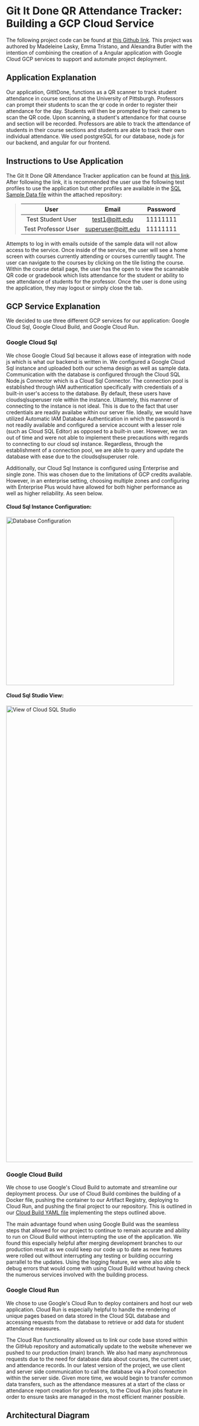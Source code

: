 # Git It Done QR Attendance Tracker: Building a GCP Cloud Service
The following project code can be found at [this Github link](https://github.com/etmrmia/CS-1660-Project). This project was authored by Madeleine Lasky, Emma Tristano, and Alexandra Butler with the intention of combining the creation of a Angular application with Google Cloud GCP services to support and automate project deployment.

## Application Explanation
Our application, GitItDone, functions as a QR scanner to track student attendance in course sections at the University of Pittsburgh. Professors can prompt
their students to scan the qr code in order to register their attendance for the day. Students will then be prompted by their camera to scan the QR code. Upon
scanning, a student's attendance for that course and section will be recorded. Professors are able to track the attendance of students in their course sections and
students are able to track their own individual attendance. 
We used postgreSQL for our database, node.js for our backend, and angular for our frontend. 

## Instructions to Use Application
The Git It Done QR Attendance Tracker application can be found at [this link](https://git-it-done-1085175978926.us-central1.run.app/). After following the link, it is recommended the user use the following test profiles to use the application but other profiles are available in the [SQL Sample Data file](https://github.com/etmrmia/CS-1660-Project/blob/main/sample-data.sql) within the attached repository:
> | User              | Email            | Password |
> |:-----------------:|:----------------:|:--------:|
> |Test Student User  |test1@pitt.edu    |11111111  |
> |Test Professor User|superuser@pitt.edu|11111111  |
Attempts to log in with emails outside of the sample data will not allow access to the service. Once inside of the service, the user will see a home screen with courses currently attending or courses currentlly taught. The user can navigate to the courses by clicking on the tile listing the course. Within the course detail page, the user has the open to view the scannable QR code or gradebook which lists attendance for the student or ability to see attendance of students for the professor. Once the user is done using the application, they may logout or simply close the tab.

## GCP Service Explanation
We decided to use three different GCP services for our application: Google Cloud Sql, Google Cloud Build, and Google Cloud Run.

### Google Cloud Sql
We chose Google Cloud Sql because it allows ease of integration with node js which is what our backend is written in. We configured a Google Cloud Sql instance 
and uploaded both our schema design as well as sample data. Communication with the database is configured through the Cloud SQL Node.js Connector which is a 
Cloud Sql Connector. The connection pool is established through IAM authentication specifically with credentials of a built-in user's access to the database. 
By default, these users have cloudsqlsuperuser role within the instance. Ultiamtely, this mannner of connecting to the instance is not ideal. This is due to the 
fact that user credentials are readily availabe within our server file. Ideally, we would have utilized Automatic IAM Database Authentication in which the password 
is not readily available and configured a service account with a lesser role (such as Cloud SQL Editor) as opposed to a built-in user. However, we ran out of time 
and were not able to implement these precautions with regards to connecting to our cloud sql instance. Regardless, through the establishment of a connection pool, 
we are able to query and update the database with ease due to the cloudsqlsuperuser role.

Additionally, our Cloud Sql Instance is configured using Enterprise and single zone. This was chosen due to the limitations of GCP credits available. However,
in an enterprise setting, choosing multiple zones and configuring with Enterprise Plus would have allowed for both higher performance as well as higher 
reliability. As seen below. 

#### Cloud Sql Instance Configuration: 

<img width="453" alt="Database Configuration" src="https://github.com/user-attachments/assets/9a53d58e-a697-47ae-9973-dd2c0c4627b9" />


#### Cloud Sql Studio View:

<img width="1229" alt="View of Cloud SQL Studio" src="https://github.com/user-attachments/assets/57d30f1e-6721-40fc-abac-48bb5f3c5e73" />


### Google Cloud Build
We chose to use Google's Cloud Build to automate and streamline our deployment process. Our use of Cloud Build combines the building of a Docker file, pushing the container to our Artifact Registry, deploying to Cloud Run, and pushing the final project to our repository. This is outlined in our [Cloud Build YAML file](https://github.com/etmrmia/CS-1660-Project/blob/main/cloudbuild.yaml) implementing the steps outlined above.

The main advantage found when using Google Build was the seamless steps that allowed for our project to continue to remain accurate and ability to run on Cloud Build without interrupting the use of the application. We found this especially helpful after merging development branches to our production result as we could keep our code up to date as new features were rolled out without interrupting any testing or building occurring parrallel to the updates. Using the logging feature, we were also able to debug errors that would come with using Cloud Build without having check the numerous services involved with the building process.

### Google Cloud Run
We chose to use Google's Cloud Run to deploy containers and host our web application. Cloud Run is especially helpful to handle the rendering of unique pages based on data stored in the Cloud SQL database and accessing requests from the database to retrieve or add data for student attendance measures.

The Cloud Run functionality allowed us to link our code base stored within the GitHub repository and automatically update to the website whenever we pushed to our production (main) branch. We also had many asynchronous requests due to the need for database data about courses, the current user, and attendance records. In our latest version of the project, we use client and server side communication to call the database via a Pool connection within the server side. Given more time, we would begin to transfer common data transfers, such as the attendance measures at a start of the class or attendance report creation for professors, to the Cloud Run jobs feature in order to ensure tasks are managed in the most efficient manner possible.

## Architectural Diagram 
